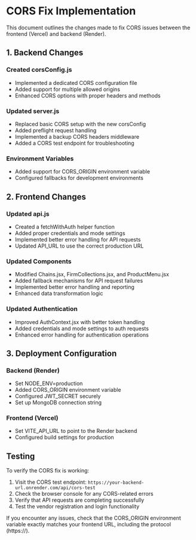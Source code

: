 # CORS Fix Implementation

This document outlines the changes made to fix CORS issues between the frontend (Vercel) and backend (Render).

## 1. Backend Changes

### Created corsConfig.js
- Implemented a dedicated CORS configuration file
- Added support for multiple allowed origins
- Enhanced CORS options with proper headers and methods

### Updated server.js
- Replaced basic CORS setup with the new corsConfig
- Added preflight request handling
- Implemented a backup CORS headers middleware
- Added a CORS test endpoint for troubleshooting

### Environment Variables
- Added support for CORS_ORIGIN environment variable
- Configured fallbacks for development environments

## 2. Frontend Changes

### Updated api.js
- Created a fetchWithAuth helper function
- Added proper credentials and mode settings
- Implemented better error handling for API requests
- Updated API_URL to use the correct production URL

### Updated Components
- Modified Chains.jsx, FirmCollections.jsx, and ProductMenu.jsx
- Added fallback mechanisms for API request failures
- Implemented better error handling and reporting
- Enhanced data transformation logic

### Updated Authentication
- Improved AuthContext.jsx with better token handling
- Added credentials and mode settings to auth requests
- Enhanced error handling for authentication operations

## 3. Deployment Configuration

### Backend (Render)
- Set NODE_ENV=production
- Added CORS_ORIGIN environment variable
- Configured JWT_SECRET securely
- Set up MongoDB connection string

### Frontend (Vercel)
- Set VITE_API_URL to point to the Render backend
- Configured build settings for production

## Testing

To verify the CORS fix is working:

1. Visit the CORS test endpoint: `https://your-backend-url.onrender.com/api/cors-test`
2. Check the browser console for any CORS-related errors
3. Verify that API requests are completing successfully
4. Test the vendor registration and login functionality

If you encounter any issues, check that the CORS_ORIGIN environment variable exactly matches your frontend URL, including the protocol (https://).